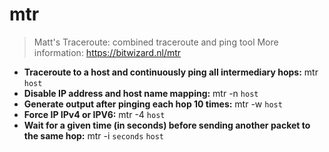 # mtr
> Matt's Traceroute: combined traceroute and ping tool
> More information: <https://bitwizard.nl/mtr>
- **Traceroute to a host and continuously ping all intermediary hops:**
mtr `host`
- **Disable IP address and host name mapping:**
mtr -n `host`
- **Generate output after pinging each hop 10 times:**
mtr -w `host`
- **Force IP IPv4 or IPV6:**
mtr -4 `host`
- **Wait for a given time (in seconds) before sending another packet to the same hop:**
mtr -i `seconds` `host`
